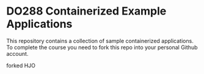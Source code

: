 # DO288 Containerized Example Applications

This repository contains a collection of sample containerized applications.  To complete the course you need to fork this repo into your personal Github account.

forked HJO
